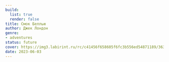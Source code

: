 ```yaml
---
build:
  list: true
  render: false
title: Смок Беллью
author: Джек Лондон
genre:
- adventures
status: future
cover: https://img3.labirint.ru/rc/c41456f658605f6fc3b556ed54871189/363x561q80/books86/859333/cover.jpg?1653978427
date: 2023-06-03
---
```


